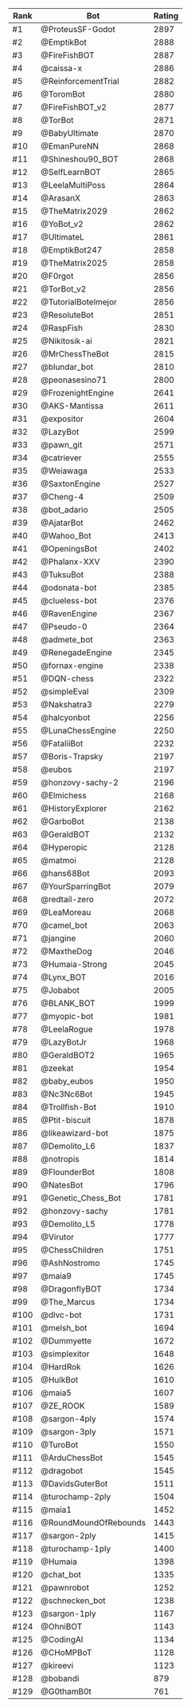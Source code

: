 Rank|Bot|Rating
---|---|---
#1|@ProteusSF-Godot|2897
#2|@EmptikBot|2888
#3|@FireFishBOT|2887
#4|@caissa-x|2886
#5|@ReinforcementTrial|2882
#6|@ToromBot|2880
#7|@FireFishBOT_v2|2877
#8|@TorBot|2871
#9|@BabyUltimate|2870
#10|@EmanPureNN|2868
#11|@Shineshou90_BOT|2868
#12|@SelfLearnBOT|2865
#13|@LeelaMultiPoss|2864
#14|@ArasanX|2863
#15|@TheMatrix2029|2862
#16|@YoBot_v2|2862
#17|@UltimateL|2861
#18|@EmptikBot247|2858
#19|@TheMatrix2025|2858
#20|@F0rgot|2856
#21|@TorBot_v2|2856
#22|@TutorialBotelmejor|2856
#23|@ResoluteBot|2851
#24|@RaspFish|2830
#25|@Nikitosik-ai|2821
#26|@MrChessTheBot|2815
#27|@blundar_bot|2810
#28|@peonasesino71|2800
#29|@FrozenightEngine|2641
#30|@AKS-Mantissa|2611
#31|@expositor|2604
#32|@LazyBot|2599
#33|@pawn_git|2571
#34|@catriever|2555
#35|@Weiawaga|2533
#36|@SaxtonEngine|2527
#37|@Cheng-4|2509
#38|@bot_adario|2505
#39|@AjatarBot|2462
#40|@Wahoo_Bot|2413
#41|@OpeningsBot|2402
#42|@Phalanx-XXV|2390
#43|@TuksuBot|2388
#44|@odonata-bot|2385
#45|@clueless-bot|2376
#46|@RavenEngine|2367
#47|@Pseudo-0|2364
#48|@admete_bot|2363
#49|@RenegadeEngine|2345
#50|@fornax-engine|2338
#51|@DQN-chess|2322
#52|@simpleEval|2309
#53|@Nakshatra3|2279
#54|@halcyonbot|2256
#55|@LunaChessEngine|2250
#56|@FataliiBot|2232
#57|@Boris-Trapsky|2197
#58|@eubos|2197
#59|@honzovy-sachy-2|2196
#60|@Elmichess|2168
#61|@HistoryExplorer|2162
#62|@GarboBot|2138
#63|@GeraldBOT|2132
#64|@Hyperopic|2128
#65|@matmoi|2128
#66|@hans68Bot|2093
#67|@YourSparringBot|2079
#68|@redtail-zero|2072
#69|@LeaMoreau|2068
#70|@camel_bot|2063
#71|@jangine|2060
#72|@MaxtheDog|2046
#73|@Humaia-Strong|2045
#74|@Lynx_BOT|2016
#75|@Jobabot|2005
#76|@BLANK_BOT|1999
#77|@myopic-bot|1981
#78|@LeelaRogue|1978
#79|@LazyBotJr|1968
#80|@GeraldBOT2|1965
#81|@zeekat|1954
#82|@baby_eubos|1950
#83|@Nc3Nc6Bot|1945
#84|@Trollfish-Bot|1910
#85|@Ptit-biscuit|1878
#86|@likeawizard-bot|1875
#87|@Demolito_L6|1837
#88|@notropis|1814
#89|@FlounderBot|1808
#90|@NatesBot|1796
#91|@Genetic_Chess_Bot|1781
#92|@honzovy-sachy|1781
#93|@Demolito_L5|1778
#94|@Virutor|1777
#95|@ChessChildren|1751
#96|@AshNostromo|1745
#97|@maia9|1745
#98|@DragonflyBOT|1734
#99|@The_Marcus|1734
#100|@dlvc-bot|1731
#101|@melsh_bot|1694
#102|@Dummyette|1672
#103|@simplexitor|1648
#104|@HardRok|1626
#105|@HulkBot|1610
#106|@maia5|1607
#107|@ZE_ROOK|1589
#108|@sargon-4ply|1574
#109|@sargon-3ply|1571
#110|@TuroBot|1550
#111|@ArduChessBot|1545
#112|@dragobot|1545
#113|@DavidsGuterBot|1511
#114|@turochamp-2ply|1504
#115|@maia1|1452
#116|@RoundMoundOfRebounds|1443
#117|@sargon-2ply|1415
#118|@turochamp-1ply|1400
#119|@Humaia|1398
#120|@chat_bot|1335
#121|@pawnrobot|1252
#122|@schnecken_bot|1238
#123|@sargon-1ply|1167
#124|@OhniBOT|1143
#125|@CodingAI|1134
#126|@CHoMPBoT|1128
#127|@kireevi|1123
#128|@bobandi|879
#129|@G0thamB0t|761
